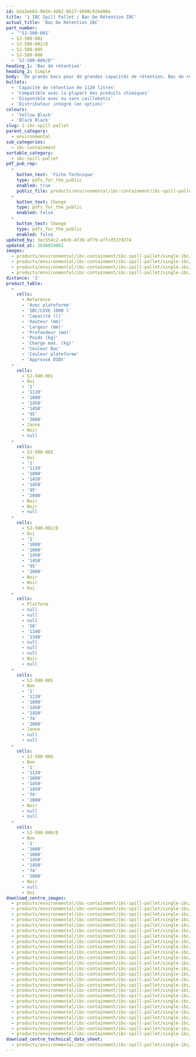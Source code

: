 ```yaml
---
id: b2a2eb65-9b5d-4d82-8b27-9b90c924d88e
title: '1 IBC Spill Pallet / Bac De Rétention IBC'
actual_title: 'Bac De Rétention IBC'
part_number:
  - '"SJ-500-001'
  - SJ-500-002
  - SJ-500-002/D
  - SJ-500-005
  - SJ-500-006
  - 'SJ-500-006/D"'
heading_1: 'Bac de rétention'
heading_2: Simple
body: 'De grands bacs pour de grandes capacités de rétention. Bac de rétention pour une cuve IBC.'
bullets:
  - 'Capacité de rétention de 1120 litres'
  - 'Compatible avec la plupart des produits chimiques'
  - 'Disponible avec ou sans caillebotis'
  - 'Distributeur intégré (en option)'
colours:
  - 'Yellow Black'
  - 'Black Black'
slug: 1-ibc-spill-pallet
parent_category:
  - environmental
sub_categories:
  - ibc-containment
sortable_category:
  - ibc-spill-pallet
pdf_pub_rep:
  -
    button_text: 'Fiche Technique'
    type: pdfs_for_the_public
    enabled: true
    public_file: products/environmental/ibc-containment/ibc-spill-pallet/single-ibc/pdf-lr/EV-Spill-Pallet-(1-IBC)-TD_FR.pdf
  -
    button_text: Change
    type: pdfs_for_the_public
    enabled: false
  -
    button_text: Change
    type: pdfs_for_the_public
    enabled: false
updated_by: 3ec554c2-e8cb-4f28-af79-effcd537d274
updated_at: 1636024861
images:
  - products/environmental/ibc-containment/ibc-spill-pallet/single-ibc/images-lr/SJ-500-001_02.jpg
  - products/environmental/ibc-containment/ibc-spill-pallet/single-ibc/images-lr/SJ-500-001_01.jpg
  - products/environmental/ibc-containment/ibc-spill-pallet/single-ibc/images-lr/SJ-500-002_01.jpg
  - products/environmental/ibc-containment/ibc-spill-pallet/single-ibc/images-lr/SJ-500-001_03.jpg
distance: '3'
product_table:
  -
    cells:
      - Reference
      - 'Avec plateforme'
      - 'IBC/CUVE 1000 l'
      - 'Capacité (l)'
      - 'Hauteur (mm)'
      - 'Largeur (mm)'
      - 'Profondeur (mm)'
      - 'Poids (kg)'
      - 'Charge max. (kg)'
      - 'Couleur Bac'
      - 'Couleur plateforme'
      - 'Approuvé DIBt'
  -
    cells:
      - SJ-500-001
      - Oui
      - '1'
      - '1120'
      - '1000'
      - '1450'
      - '1450'
      - '95'
      - '2000'
      - Jaune
      - Noir
      - null
  -
    cells:
      - SJ-500-002
      - Oui
      - '1'
      - '1120'
      - '1000'
      - '1450'
      - '1450'
      - '95'
      - '2000'
      - Noir
      - Noir
      - null
  -
    cells:
      - SJ-500-002/D
      - Oui
      - '1'
      - '1000'
      - '1000'
      - '1450'
      - '1450'
      - '95'
      - '2000'
      - Noir
      - Noir
      - Oui
  -
    cells:
      - Platform
      - null
      - null
      - null
      - '50'
      - '1340'
      - '1340'
      - null
      - null
      - null
      - Noir
      - null
  -
    cells:
      - SJ-500-005
      - Non
      - '1'
      - '1120'
      - '1000'
      - '1450'
      - '1450'
      - '74'
      - '2000'
      - Jaune
      - null
      - null
  -
    cells:
      - SJ-500-006
      - Non
      - '1'
      - '1120'
      - '1000'
      - '1450'
      - '1450'
      - '74'
      - '2000'
      - Noir
      - null
      - null
  -
    cells:
      - SJ-500-006/D
      - Non
      - '1'
      - '1000'
      - '1000'
      - '1450'
      - '1450'
      - '74'
      - '2000'
      - Noir
      - null
      - Oui
download_centre_images:
  - products/environmental/ibc-containment/ibc-spill-pallet/single-ibc/images-hr/SJ-500-001_01.jpg
  - products/environmental/ibc-containment/ibc-spill-pallet/single-ibc/images-hr/SJ-500-001_02.jpg
  - products/environmental/ibc-containment/ibc-spill-pallet/single-ibc/images-hr/SJ-500-001_03.jpg
  - products/environmental/ibc-containment/ibc-spill-pallet/single-ibc/images-hr/SJ-500-001_04.jpg
  - products/environmental/ibc-containment/ibc-spill-pallet/single-ibc/images-hr/SJ-500-001_05.jpg
  - products/environmental/ibc-containment/ibc-spill-pallet/single-ibc/images-hr/SJ-500-001_06.jpg
  - products/environmental/ibc-containment/ibc-spill-pallet/single-ibc/images-hr/SJ-500-002_01.jpg
  - products/environmental/ibc-containment/ibc-spill-pallet/single-ibc/images-hr/SJ-500-002_02.jpg
  - products/environmental/ibc-containment/ibc-spill-pallet/single-ibc/images-hr/SJ-500-002_03.jpg
  - products/environmental/ibc-containment/ibc-spill-pallet/single-ibc/images-hr/SJ-500-002_04.jpg
  - products/environmental/ibc-containment/ibc-spill-pallet/single-ibc/images-hr/SJ-500-002_05.jpg
  - products/environmental/ibc-containment/ibc-spill-pallet/single-ibc/images-hr/SJ-500-002_06.jpg
  - products/environmental/ibc-containment/ibc-spill-pallet/single-ibc/images-hr/SJ-500-002_07.jpg
  - products/environmental/ibc-containment/ibc-spill-pallet/single-ibc/images-hr/SJ-500-005_01.jpg
  - products/environmental/ibc-containment/ibc-spill-pallet/single-ibc/images-hr/SJ-500-005_02.jpg
  - products/environmental/ibc-containment/ibc-spill-pallet/single-ibc/images-hr/SJ-500-005_03.jpg
  - products/environmental/ibc-containment/ibc-spill-pallet/single-ibc/images-hr/SJ-500-005_04.jpg
  - products/environmental/ibc-containment/ibc-spill-pallet/single-ibc/images-hr/SJ-500-005_05.jpg
  - products/environmental/ibc-containment/ibc-spill-pallet/single-ibc/images-hr/SJ-500-005_06.jpg
  - products/environmental/ibc-containment/ibc-spill-pallet/single-ibc/images-hr/SJ-500-006_01.jpg
  - products/environmental/ibc-containment/ibc-spill-pallet/single-ibc/images-hr/SJ-500-006_02.jpg
  - products/environmental/ibc-containment/ibc-spill-pallet/single-ibc/images-hr/SJ-500-006_03.jpg
  - products/environmental/ibc-containment/ibc-spill-pallet/single-ibc/images-hr/SJ-500-006_04.jpg
  - products/environmental/ibc-containment/ibc-spill-pallet/single-ibc/images-hr/SJ-500-006_05.jpg
  - products/environmental/ibc-containment/ibc-spill-pallet/single-ibc/images-hr/SJ-500-006_06.jpg
download_centre_technical_data_sheet:
  - products/environmental/ibc-containment/ibc-spill-pallet/single-ibc/pdf-hr/EV-Spill-Pallet-(1-IBC)-TD_FR.pdf
---
```

